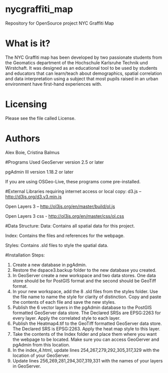 # nycgraffiti_map
Repository for OpenSource project NYC Graffiti Map


# What is it?
The NYC Graffiti map has been developed by two passionate students from the Geomatics department of the Hochschule Karlsruhe Technik und Wirstchaft. It was designed as an educational tool to be used by students and educators that can learn/teach about demographics, spatial correlation and data interpretation using a subject that most pupils raised in an urban environment have first-hand experiences with.

# Licensing
Please see the file called License.

# Authors
Alex Boie,
Cristina Balmus

#Programs Used
GeoServer version 2.5 or later

pgAdmin III version 1.18.2 or later

If you are using OSGeo-Live, these programs come pre-installed.

#External Libraries requiring internet access or local copy:
d3.js – http://d3js.org/d3.v3.min.js

Open Layers 3 – http://ol3js.org/en/master/build/ol.js

Open Layers 3  css  - http://ol3js.org/en/master/css/ol.css


#Data Structure:
Data: Contains all spatial data for this project.

Index: Contains the files and references for the webpage.

Styles: Contains .sld files to style the spatial data.

#Installation Steps:
1.	Create a new database in pgAdmin.
2.	Restore the dspace3.backup folder to the new database you created.
3.	In GeoServer create a new workspace and two data stores. One data store should be for PostGIS format and the second should be GeoTiff format.
4.	In your new workspace, add the 8 .sld files from the styles folder. Use the file name to name the style for clarity of distinction. Copy and paste the contents of each file and save the new styles.
5.	Publish the 6 vector layers in the pgAdmin database to the PostGIS formatted GeoServer data store. The Declared SRSs are EPSG:2263 for every layer. Apply the correlated style to each layer.
6.	Publish the Heatmap4.tif to the GeoTiff formatted GeoServer data store. The Declared SRS is EPSG:2263. Apply the heat map style to this layer.
7.	Take the contents of the Index folder and place them where you want the webpage to be located.  Make sure you can access GeoGerver and pgAdmin from this location. 
8.	In the index_4.html, update lines 254,267,279,292,305,317,329 with the location of your GeoServer.
9.	Update lines 256,269,281,294,307,319,331 with the names of your layers in GeoServer.

